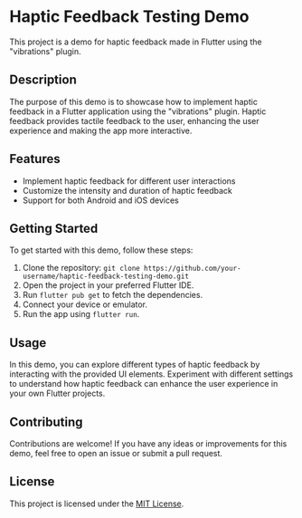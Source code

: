 # Haptic Feedback Testing Demo

This project is a demo for haptic feedback made in Flutter using the "vibrations" plugin.

## Description

The purpose of this demo is to showcase how to implement haptic feedback in a Flutter application using the "vibrations" plugin. Haptic feedback provides tactile feedback to the user, enhancing the user experience and making the app more interactive.

## Features

- Implement haptic feedback for different user interactions
- Customize the intensity and duration of haptic feedback
- Support for both Android and iOS devices

## Getting Started

To get started with this demo, follow these steps:

1. Clone the repository: `git clone https://github.com/your-username/haptic-feedback-testing-demo.git`
2. Open the project in your preferred Flutter IDE.
3. Run `flutter pub get` to fetch the dependencies.
4. Connect your device or emulator.
5. Run the app using `flutter run`.

## Usage

In this demo, you can explore different types of haptic feedback by interacting with the provided UI elements. Experiment with different settings to understand how haptic feedback can enhance the user experience in your own Flutter projects.

## Contributing

Contributions are welcome! If you have any ideas or improvements for this demo, feel free to open an issue or submit a pull request.

## License

This project is licensed under the [MIT License](LICENSE).
